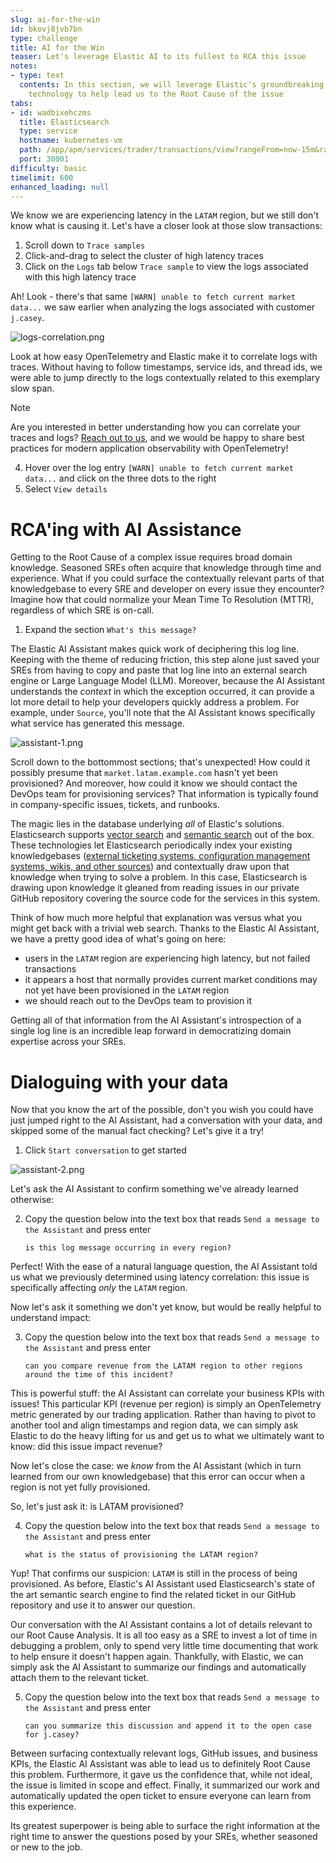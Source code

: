 ```yaml
---
slug: ai-for-the-win
id: bkovj8jvb7bn
type: challenge
title: AI for the Win
teaser: Let's leverage Elastic AI to its fullest to RCA this issue
notes:
- type: text
  contents: In this section, we will leverage Elastic's groundbreaking AI Assistant
    technology to help lead us to the Root Cause of the issue
tabs:
- id: wadbixehczms
  title: Elasticsearch
  type: service
  hostname: kubernetes-vm
  path: /app/apm/services/trader/transactions/view?rangeFrom=now-15m&rangeTo=now&environment=ENVIRONMENT_ALL&comparisonEnabled=false&transactionName=POST%20%2Ftrade%2Frequest&transactionType=request
  port: 30001
difficulty: basic
timelimit: 600
enhanced_loading: null
---
```

We know we are experiencing latency in the `LATAM` region, but we still don't know what is causing it. Let's have a closer look at those slow transactions:

1. Scroll down to `Trace samples`
2. Click-and-drag to select the cluster of high latency traces
3. Click on the `Logs` tab below `Trace sample` to view the logs associated with this high latency trace

Ah! Look - there's that same `[WARN] unable to fetch current market data...` we saw earlier when analyzing the logs associated with customer `j.casey`.

![logs-correlation.png](../assets/logs-correlation.png)

Look at how easy OpenTelemetry and Elastic make it to correlate logs with traces. Without having to follow timestamps, service ids, and thread ids, we were able to jump directly to the logs contextually related to this exemplary slow span.

> [!NOTE]
> Are you interested in better understanding how you can correlate your traces and logs? [Reach out to us](https://www.elastic.co/contact), and we would be happy to share best practices for modern application observability with OpenTelemetry!

4. Hover over the log entry `[WARN] unable to fetch current market data...` and click on the three dots to the right
5. Select `View details`

# RCA'ing with AI Assistance

Getting to the Root Cause of a complex issue requires broad domain knowledge. Seasoned SREs often acquire that knowledge through time and experience. What if you could surface the contextually relevant parts of that knowledgebase to every SRE and developer on every issue they encounter? Imagine how that could normalize your Mean Time To Resolution (MTTR), regardless of which SRE is on-call.

1. Expand the section `What's this message?`

The Elastic AI Assistant makes quick work of deciphering this log line. Keeping with the theme of reducing friction, this step alone just saved your SREs from having to copy and paste that log line into an external search engine or Large Language Model (LLM). Moreover, because the AI Assistant understands the _context_ in which the exception occurred, it can provide a lot more detail to help your developers quickly address a problem. For example, under `Source`, you'll note that the AI Assistant knows specifically what service has generated this message.

![assistant-1.png](../assets/assistant-1.png)

Scroll down to the bottommost sections; that's unexpected! How could it possibly presume that `market.latam.example.com` hasn't yet been provisioned? And moreover, how could it know we should contact the DevOps team for provisioning services? That information is typically found in company-specific issues, tickets, and runbooks.

The magic lies in the database underlying *all* of Elastic's solutions. Elasticsearch supports [vector search](https://www.elastic.co/what-is/vector-search) and [semantic search](https://www.elastic.co/guide/en/elasticsearch/reference/current/semantic-search.html) out of the box. These technologies let Elasticsearch periodically index your existing knowledgebases ([external ticketing systems, configuration management systems, wikis, and other sources](https://www.elastic.co/guide/en/kibana/current/action-types.html)) and contextually draw upon that knowledge when trying to solve a problem. In this case, Elasticsearch is drawing upon knowledge it gleaned from reading issues in our private GitHub repository covering the source code for the services in this system.

Think of how much more helpful that explanation was versus what you might get back with a trivial web search. Thanks to the Elastic AI Assistant, we have a pretty good idea of what's going on here:
* users in the `LATAM` region are experiencing high latency, but not failed transactions
* it appears a host that normally provides current market conditions may not yet have been provisioned in the `LATAM` region
* we should reach out to the DevOps team to provision it

Getting all of that information from the AI Assistant's introspection of a single log line is an incredible leap forward in democratizing domain expertise across your SREs.

# Dialoguing with your data

Now that you know the art of the possible, don't you wish you could have just jumped right to the AI Assistant, had a conversation with your data, and skipped some of the manual fact checking? Let's give it a try!

1. Click `Start conversation` to get started

![assistant-2.png](../assets/assistant-2.png)

Let's ask the AI Assistant to confirm something we've already learned otherwise:

2. Copy the question below into the text box that reads `Send a message to the Assistant` and press enter
    ```
    is this log message occurring in every region?
    ```

Perfect! With the ease of a natural language question, the AI Assistant told us what we previously determined using latency correlation: this issue is specifically affecting _only_ the `LATAM` region.

Now let's ask it something we don't yet know, but would be really helpful to understand impact:

3. Copy the question below into the text box that reads `Send a message to the Assistant` and press enter
    ```
    can you compare revenue from the LATAM region to other regions around the time of this incident?
    ```

This is powerful stuff: the AI Assistant can correlate your business KPIs with issues! This particular KPI (revenue per region) is simply an OpenTelemetry metric generated by our trading application. Rather than having to pivot to another tool and align timestamps and region data, we can simply ask Elastic to do the heavy lifting for us and get us to what we ultimately want to know: did this issue impact revenue?

Now let's close the case: we _know_ from the AI Assistant (which in turn learned from our own knowledgebase) that this error can occur when a region is not yet fully provisioned.

So, let's just ask it: is LATAM provisioned?

4. Copy the question below into the text box that reads `Send a message to the Assistant` and press enter
    ```
    what is the status of provisioning the LATAM region?
    ```

Yup! That confirms our suspicion: `LATAM` is still in the process of being provisioned. As before, Elastic's AI Assistant used Elasticsearch's state of the art semantic search engine to find the related ticket in our GitHub repository and use it to answer our question.

Our conversation with the AI Assistant contains a lot of details relevant to our Root Cause Analysis. It is all too easy as a SRE to invest a lot of time in debugging a problem, only to spend very little time documenting that work to help ensure it doesn't happen again. Thankfully, with Elastic, we can simply ask the AI Assistant to summarize our findings and automatically attach them to the relevant ticket.

5. Copy the question below into the text box that reads `Send a message to the Assistant` and press enter
    ```
    can you summarize this discussion and append it to the open case for j.casey?
    ```

Between surfacing contextually relevant logs, GitHub issues, and business KPIs, the Elastic AI Assistant was able to lead us to definitely Root Cause this problem. Furthermore, it gave us the confidence that, while not ideal, the issue is limited in scope and effect. Finally, it summarized our work and automatically updated the open ticket to ensure everyone can learn from this experience.

Its greatest superpower is being able to surface the right information at the right time to answer the questions posed by your SREs, whether seasoned or new to the job.
